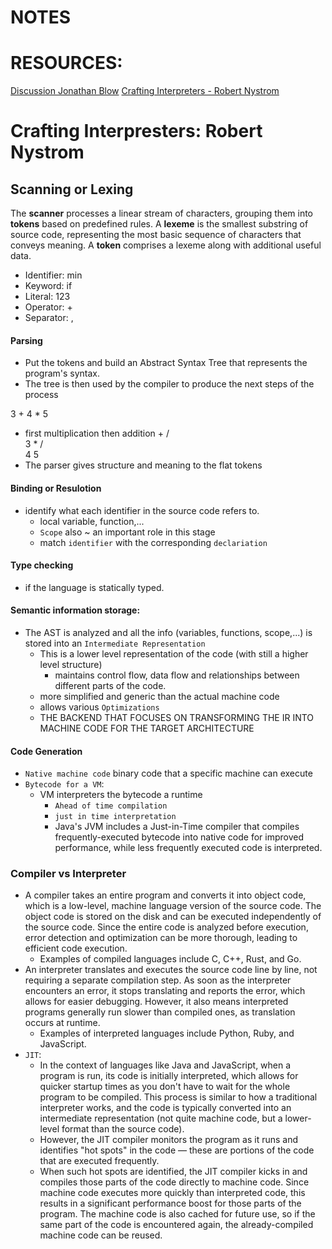 # NOTES

# RESOURCES:

[Discussion Jonathan Blow](https://www.youtube.com/watch?v=MnctEW1oL-E&t=3153s)
[Crafting Interpreters - Robert Nystrom](https://craftinginterpreters.com/) 


# Crafting Interpresters: Robert Nystrom

## Scanning or Lexing
The __scanner__ processes a linear stream of characters, grouping them into __tokens__ based on predefined rules. A __lexeme__ is the smallest substring of source code, representing the most basic sequence of characters that conveys meaning. A __token__ comprises a lexeme along with additional useful data.
  - Identifier: min
  - Keyword: if
  - Literal: 123
  - Operator: + 
  - Separator: ,

#### Parsing
- Put the tokens and build an Abstract Syntax Tree that represents the program's syntax.
- The tree is then used by the compiler to produce the next steps of the process

3 + 4 * 5
- first multiplication then addition
        +
       / \
      3   *
         / \
        4   5
- The parser gives structure and meaning to the flat tokens

#### Binding or Resulotion
- identify what each identifier in the source code refers to.
  - local variable, function,...
  - `Scope` also ~ an important role in this stage
  - match `identifier` with the corresponding `declariation`
#### Type checking 
- if the language is statically typed.

#### Semantic information storage: 
- The AST is analyzed and all the info (variables, functions, scope,...) is stored into an `Intermediate Representation`
  - This is a lower level representation of the code (with still a higher level structure)
    - maintains control flow, data flow and relationships between different parts of the code.
  - more simplified and generic than the actual machine code
  - allows various `Optimizations`
  - THE BACKEND THAT FOCUSES ON TRANSFORMING THE IR INTO MACHINE CODE FOR THE TARGET ARCHITECTURE

#### Code Generation
- `Native machine code` binary code that a specific machine can execute
- `Bytecode for a VM`: 
  - VM interpreters the bytecode a runtime
    - `Ahead of time compilation`
    - `just in time interpretation`
    - Java's JVM includes a Just-in-Time compiler that compiles frequently-executed bytecode into native code for improved performance, while less frequently executed code is interpreted. 
  
### Compiler vs Interpreter
- A compiler takes an entire program and converts it into object code, which is a low-level, machine language version of the source code. The object code is stored on the disk and can be executed independently of the source code. Since the entire code is analyzed before execution, error detection and optimization can be more thorough, leading to efficient code execution.
  - Examples of compiled languages include C, C++, Rust, and Go.
- An interpreter translates and executes the source code line by line, not requiring a separate compilation step. As soon as the interpreter encounters an error, it stops translating and reports the error, which allows for easier debugging. However, it also means interpreted programs generally run slower than compiled ones, as translation occurs at runtime.
  - Examples of interpreted languages include Python, Ruby, and JavaScript.
- `JIT`:
  - In the context of languages like Java and JavaScript, when a program is run, its code is initially interpreted, which allows for quicker startup times as you don't have to wait for the whole program to be compiled. This process is similar to how a traditional interpreter works, and the code is typically converted into an intermediate representation (not quite machine code, but a lower-level format than the source code).
  - However, the JIT compiler monitors the program as it runs and identifies "hot spots" in the code — these are portions of the code that are executed frequently.
  - When such hot spots are identified, the JIT compiler kicks in and compiles those parts of the code directly to machine code. Since machine code executes more quickly than interpreted code, this results in a significant performance boost for those parts of the program. The machine code is also cached for future use, so if the same part of the code is encountered again, the already-compiled machine code can be reused.
